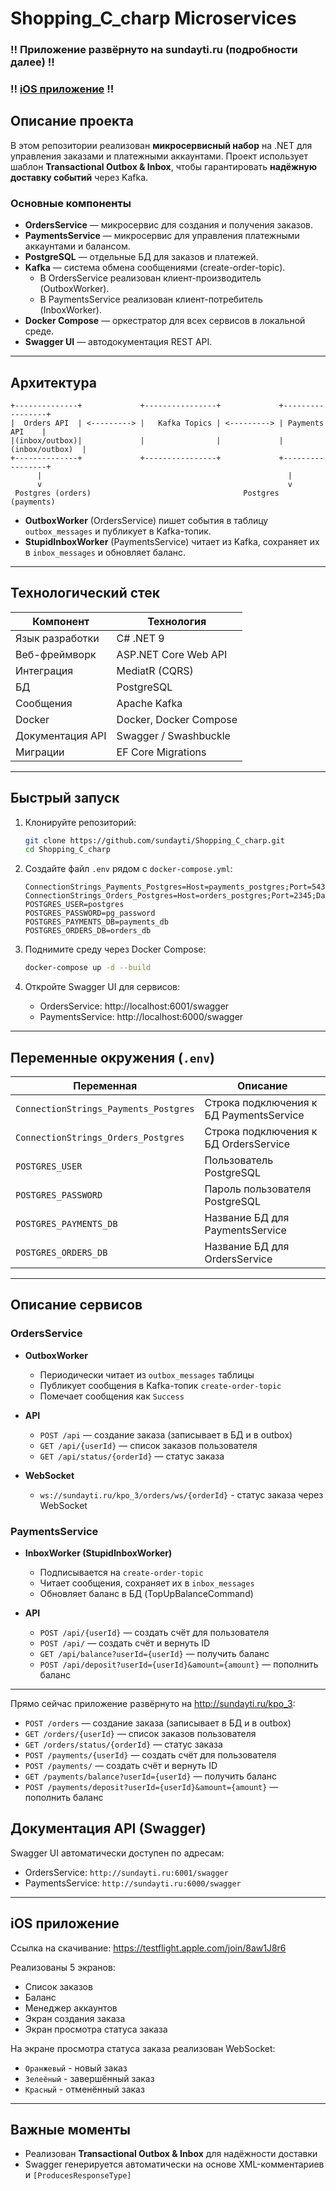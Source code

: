 # Shopping_C_charp Microservices
### **‼️ Приложение развёрнуто на sundayti.ru (подробности далее) ‼️**
### **‼️ [iOS приложение](https://testflight.apple.com/join/8aw1J8r6) ‼️**
## Описание проекта

В этом репозитории реализован **микросервисный набор** на .NET для управления заказами и платежными аккаунтами. Проект использует шаблон **Transactional Outbox & Inbox**, чтобы гарантировать **надёжную доставку событий** через Kafka.

### Основные компоненты

- **OrdersService** — микросервис для создания и получения заказов.
- **PaymentsService** — микросервис для управления платежными аккаунтами и балансом.
- **PostgreSQL** — отдельные БД для заказов и платежей.
- **Kafka** — система обмена сообщениями (create-order-topic).
  - В OrdersService реализован клиент-производитель (OutboxWorker).
  - В PaymentsService реализован клиент-потребитель (InboxWorker).
- **Docker Compose** — оркестратор для всех сервисов в локальной среде.
- **Swagger UI** — автодокументация REST API.

---

## Архитектура

```plaintext
+--------------+             +----------------+             +-----------------+
|  Orders API  | <---------> |   Kafka Topics | <---------> | Payments API    |
|(inbox/outbox)|             |                |             | (inbox/outbox)  |
+--------------+             +----------------+             +-----------------+
      |                                                       |
      v                                                       v
 Postgres (orders)                                  Postgres (payments)
```

- **OutboxWorker** (OrdersService) пишет события в таблицу `outbox_messages` и публикует в Kafka-топик.
- **StupidInboxWorker** (PaymentsService) читает из Kafka, сохраняет их в `inbox_messages` и обновляет баланс.

---

## Технологический стек

| Компонент           | Технология             |
|---------------------|------------------------|
| Язык разработки     | C# .NET 9              |
| Веб-фреймворк       | ASP.NET Core Web API   |
| Интеграция          | MediatR (CQRS)         |
| БД                  | PostgreSQL             |
| Сообщения           | Apache Kafka           |
| Docker              | Docker, Docker Compose |
| Документация API    | Swagger / Swashbuckle  |
| Миграции            | EF Core Migrations     |


---

## Быстрый запуск

1. Клонируйте репозиторий:
   ```bash
   git clone https://github.com/sundayti/Shopping_C_charp.git
   cd Shopping_C_charp
   ```

2. Создайте файл `.env` рядом с `docker-compose.yml`:
   ```dotenv
   ConnectionStrings_Payments_Postgres=Host=payments_postgres;Port=5432;Database=payments_db
   ConnectionStrings_Orders_Postgres=Host=orders_postgres;Port=2345;Database=orders_db
   POSTGRES_USER=postgres
   POSTGRES_PASSWORD=pg_password
   POSTGRES_PAYMENTS_DB=payments_db
   POSTGRES_ORDERS_DB=orders_db
   ```

3. Поднимите среду через Docker Compose:
   ```bash
   docker-compose up -d --build
   ```

4. Откройте Swagger UI для сервисов:
   - OrdersService: http://localhost:6001/swagger
   - PaymentsService: http://localhost:6000/swagger

---

## Переменные окружения (`.env`)

| Переменная                             | Описание                                    |
|----------------------------------------|---------------------------------------------|
| `ConnectionStrings_Payments_Postgres`  | Строка подключения к БД PaymentsService     |
| `ConnectionStrings_Orders_Postgres`    | Строка подключения к БД OrdersService       |
| `POSTGRES_USER`                        | Пользователь PostgreSQL                     |
| `POSTGRES_PASSWORD`                    | Пароль пользователя PostgreSQL              |
| `POSTGRES_PAYMENTS_DB`                 | Название БД для PaymentsService             |
| `POSTGRES_ORDERS_DB`                   | Название БД для OrdersService               |

---

## Описание сервисов

### OrdersService

- **OutboxWorker**
  - Периодически читает из `outbox_messages` таблицы 
  - Публикует сообщения в Kafka-топик `create-order-topic`
  - Помечает сообщения как `Success`

- **API**
  - `POST /api` — создание заказа (записывает в БД и в outbox)
  - `GET /api/{userId}` — список заказов пользователя
  - `GET /api/status/{orderId}` — статус заказа

- **WebSocket**
  - `ws://sundayti.ru/kpo_3/orders/ws/{orderId}` - статус заказа через WebSocket

### PaymentsService

- **InboxWorker (StupidInboxWorker)**
  - Подписывается на `create-order-topic`
  - Читает сообщения, сохраняет их в `inbox_messages`
  - Обновляет баланс в БД (TopUpBalanceCommand)

- **API**
  - `POST /api/{userId}` — создать счёт для пользователя
  - `POST /api/` — создать счёт и вернуть ID
  - `GET /api/balance?userId={userId}` — получить баланс
  - `POST /api/deposit?userId={userId}&amount={amount}` — пополнить баланс


---

Прямо сейчас приложение развёрнуто на http://sundayti.ru/kpo_3:
  - `POST /orders` — создание заказа (записывает в БД и в outbox)
  - `GET /orders/{userId}` — список заказов пользователя
  - `GET /orders/status/{orderId}` — статус заказа
  - `POST /payments/{userId}` — создать счёт для пользователя
  - `POST /payments/` — создать счёт и вернуть ID
  - `GET /payments/balance?userId={userId}` — получить баланс
  - `POST /payments/deposit?userId={userId}&amount={amount}` — пополнить баланс


## Документация API (Swagger)

Swagger UI автоматически доступен по адресам:

- OrdersService: `http://sundayti.ru:6001/swagger`
- PaymentsService: `http://sundayti.ru:6000/swagger`


---

## iOS приложение

Ссылка на скачивание: https://testflight.apple.com/join/8aw1J8r6

Реализованы 5 экранов:
- Список заказов
- Баланс
- Менеджер аккаунтов 
- Экран создания заказа
- Экран просмотра статуса заказа

На экране просмотра статуса заказа реализован WebSocket:
- `Оранжевый` - новый заказ
- `Зелеёный` - завершённый заказ
- `Красный` - отменённый заказ

---

## Важные моменты

- Реализован **Transactional Outbox & Inbox** для надёжности доставки
- Swagger генерируется автоматически на основе XML-комментариев и `[ProducesResponseType]`

